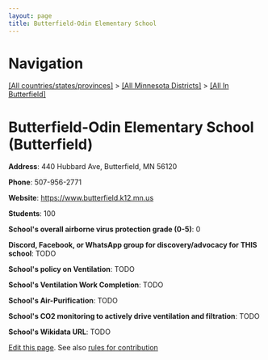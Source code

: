 ```yaml
---
layout: page
title: Butterfield-Odin Elementary School
---
```

# Navigation

[[All countries/states/provinces]](../../..) > [[All Minnesota Districts]](../..) > [[All In Butterfield]](..)

# Butterfield-Odin Elementary School (Butterfield)

**Address**: 440 Hubbard Ave, Butterfield, MN 56120

**Phone**: 507-956-2771

**Website**: <https://www.butterfield.k12.mn.us>

**Students**: 100

**School's overall airborne virus protection grade (0-5)**: 0

**Discord, Facebook, or WhatsApp group for discovery/advocacy for THIS school**: TODO

**School's policy on Ventilation**: TODO

**School's Ventilation Work Completion**: TODO

**School's Air-Purification**: TODO

**School's CO2 monitoring to actively drive ventilation and filtration**: TODO

**School's Wikidata URL**: TODO


[Edit this page](https://github.com/ventilate-schools/MN/edit/main/./Butterfield/Butterfield-Odin_Elementary_School.md). See also [rules for contribution](../../../contribution-rules/)